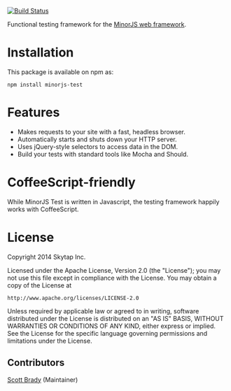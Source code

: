 [![Build Status](https://travis-ci.org/skytap/minorjs.svg?branch=master)](https://travis-ci.org/skytap/minorjs)

Functional testing framework for the [MinorJS web framework](https://github.com/skytap/minorjs).

# Installation

This package is available on npm as:

```
npm install minorjs-test
```

# Features

* Makes requests to your site with a fast, headless browser.
* Automatically starts and shuts down your HTTP server.
* Uses jQuery-style selectors to access data in the DOM.
* Build your tests with standard tools like Mocha and Should.

# CoffeeScript-friendly

While MinorJS Test is written in Javascript, the testing framework happily works with CoffeeScript.

# License

Copyright 2014 Skytap Inc.

Licensed under the Apache License, Version 2.0 (the "License");
you may not use this file except in compliance with the License.
You may obtain a copy of the License at

    http://www.apache.org/licenses/LICENSE-2.0

Unless required by applicable law or agreed to in writing, software
distributed under the License is distributed on an "AS IS" BASIS,
WITHOUT WARRANTIES OR CONDITIONS OF ANY KIND, either express or implied.
See the License for the specific language governing permissions and
limitations under the License.

## Contributors

[Scott Brady](https://github.com/scottbrady) (Maintainer)